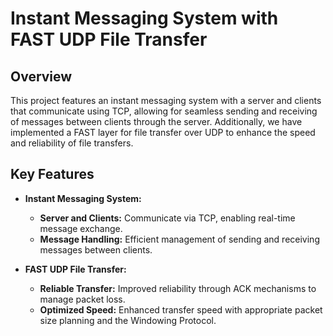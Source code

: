 # Instant Messaging System with FAST UDP File Transfer

## Overview

This project features an instant messaging system with a server and clients that communicate using TCP, allowing for seamless sending and receiving of messages between clients through the server. Additionally, we have implemented a FAST layer for file transfer over UDP to enhance the speed and reliability of file transfers.

## Key Features

* **Instant Messaging System:**
  * **Server and Clients:** Communicate via TCP, enabling real-time message exchange.
  * **Message Handling:** Efficient management of sending and receiving messages between clients.

* **FAST UDP File Transfer:**
  * **Reliable Transfer:** Improved reliability through ACK mechanisms to manage packet loss.
  * **Optimized Speed:** Enhanced transfer speed with appropriate packet size planning and the Windowing Protocol.


